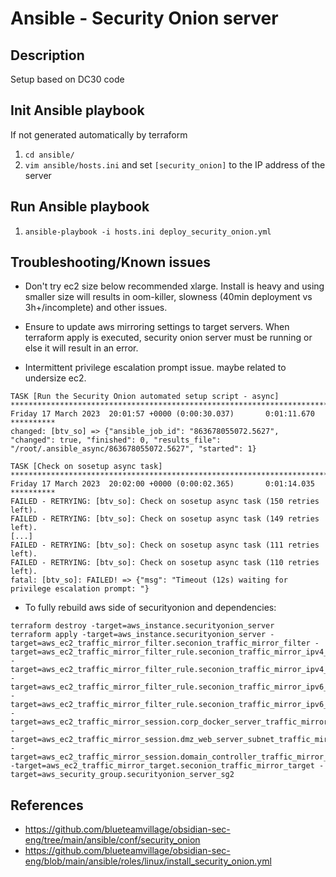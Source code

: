 # Ansible - Security Onion server
## Description

Setup based on DC30 code

## Init Ansible playbook
If not generated automatically by terraform
1. `cd ansible/`
1. `vim ansible/hosts.ini` and set `[security_onion]` to the IP address of the server

## Run Ansible playbook
1. `ansible-playbook -i hosts.ini deploy_security_onion.yml`

## Troubleshooting/Known issues

* Don't try ec2 size below recommended xlarge. Install is heavy and using smaller size will results in oom-killer, slowness (40min deployment vs 3h+/incomplete)  and other issues.

* Ensure to update aws mirroring settings to target servers. When terraform apply is executed, security onion server must be running or else it will result in an error.

* Intermittent privilege escalation prompt issue. maybe related to undersize ec2.
```
TASK [Run the Security Onion automated setup script - async] *********************************************************************************************************************************************************
Friday 17 March 2023  20:01:57 +0000 (0:00:30.037)       0:01:11.670 **********
changed: [btv_so] => {"ansible_job_id": "863678055072.5627", "changed": true, "finished": 0, "results_file": "/root/.ansible_async/863678055072.5627", "started": 1}

TASK [Check on sosetup async task] ***********************************************************************************************************************************************************************************
Friday 17 March 2023  20:02:00 +0000 (0:00:02.365)       0:01:14.035 **********
FAILED - RETRYING: [btv_so]: Check on sosetup async task (150 retries left).
FAILED - RETRYING: [btv_so]: Check on sosetup async task (149 retries left).
[...]
FAILED - RETRYING: [btv_so]: Check on sosetup async task (111 retries left).
FAILED - RETRYING: [btv_so]: Check on sosetup async task (110 retries left).
fatal: [btv_so]: FAILED! => {"msg": "Timeout (12s) waiting for privilege escalation prompt: "}
```

* To fully rebuild aws side of securityonion and dependencies:
```
terraform destroy -target=aws_instance.securityonion_server
terraform apply -target=aws_instance.securityonion_server -target=aws_ec2_traffic_mirror_filter.seconion_traffic_mirror_filter -target=aws_ec2_traffic_mirror_filter_rule.seconion_traffic_mirror_ipv4_filter_rule_egress -target=aws_ec2_traffic_mirror_filter_rule.seconion_traffic_mirror_ipv4_filter_rule_ingress -target=aws_ec2_traffic_mirror_filter_rule.seconion_traffic_mirror_ipv6_filter_rule_egress -target=aws_ec2_traffic_mirror_filter_rule.seconion_traffic_mirror_ipv6_filter_rule_ingress -target=aws_ec2_traffic_mirror_session.corp_docker_server_traffic_mirror_session -target=aws_ec2_traffic_mirror_session.dmz_web_server_subnet_traffic_mirror_session  -target=aws_ec2_traffic_mirror_session.domain_controller_traffic_mirror_session -target=aws_ec2_traffic_mirror_target.seconion_traffic_mirror_target -target=aws_security_group.securityonion_server_sg2
```

## References
* https://github.com/blueteamvillage/obsidian-sec-eng/tree/main/ansible/conf/security_onion
* https://github.com/blueteamvillage/obsidian-sec-eng/blob/main/ansible/roles/linux/install_security_onion.yml
